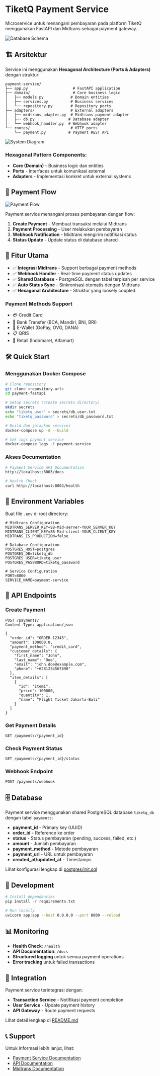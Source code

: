 # TiketQ Payment Service

Microservice untuk menangani pembayaran pada platform TiketQ menggunakan FastAPI dan Midtrans sebagai payment gateway.

![Database Schema](images/db.png)

## 🏗️ Arsitektur

Service ini menggunakan **Hexagonal Architecture (Ports & Adapters)** dengan struktur:

```
payment-service/
├── app.py                    # FastAPI application
├── domain/                   # Core business logic
│   ├── models.py            # Domain entities
│   ├── services.py          # Business services
│   └── repository.py        # Repository ports
├── adapters/                # External adapters
│   ├── midtrans_adapter.py  # Midtrans payment adapter
│   ├── db.py               # Database adapter
│   └── webhook_handler.py  # Webhook adapter
└── routes/                  # HTTP ports
    └── payment.py          # Payment REST API
```

![System Diagram](images/diagram.png)

### Hexagonal Pattern Components:

- **Core (Domain)** - Business logic dan entities
- **Ports** - Interfaces untuk komunikasi external
- **Adapters** - Implementasi konkret untuk external systems

## 🔄 Payment Flow

![Payment Flow](images/flow-payment.png)

Payment service menangani proses pembayaran dengan flow:

1. **Create Payment** - Membuat transaksi melalui Midtrans
2. **Payment Processing** - User melakukan pembayaran
3. **Webhook Notification** - Midtrans mengirim notifikasi status
4. **Status Update** - Update status di database shared

## 🚀 Fitur Utama

- ✅ **Integrasi Midtrans** - Support berbagai payment methods
- ✅ **Webhook Handler** - Real-time payment status updates
- ✅ **Shared Database** - PostgreSQL dengan tabel terpisah per service
- ✅ **Auto Status Sync** - Sinkronisasi otomatis dengan Midtrans
- ✅ **Hexagonal Architecture** - Struktur yang loosely coupled

### Payment Methods Support

- 💳 Credit Card
- 🏦 Bank Transfer (BCA, Mandiri, BNI, BRI)
- 📱 E-Wallet (GoPay, OVO, DANA)
- 📋 QRIS
- 🏪 Retail (Indomaret, Alfamart)

## 🛠️ Quick Start

### Menggunakan Docker Compose

```bash
# Clone repository
git clone <repository-url>
cd payment-fastapi

# Setup secrets (create secrets directory)
mkdir secrets
echo "tiketq_user" > secrets/db_user.txt
echo "tiketq_password" > secrets/db_password.txt

# Build dan jalankan services
docker-compose up -d --build

# Cek logs payment service
docker-compose logs -f payment-service
```

### Akses Documentation

```bash
# Payment Service API Documentation
http://localhost:8003/docs

# Health Check
curl http://localhost:8003/health
```

## 📝 Environment Variables

Buat file `.env` di root directory:

```env
# Midtrans Configuration
MIDTRANS_SERVER_KEY=SB-Mid-server-YOUR_SERVER_KEY
MIDTRANS_CLIENT_KEY=SB-Mid-client-YOUR_CLIENT_KEY
MIDTRANS_IS_PRODUCTION=false

# Database Configuration
POSTGRES_HOST=postgres
POSTGRES_DB=tiketq_db
POSTGRES_USER=tiketq_user
POSTGRES_PASSWORD=tiketq_password

# Service Configuration
PORT=8000
SERVICE_NAME=payment-service
```

## 🔗 API Endpoints

### Create Payment

```http
POST /payments/
Content-Type: application/json

{
  "order_id": "ORDER-12345",
  "amount": 100000.0,
  "payment_method": "credit_card",
  "customer_details": {
    "first_name": "John",
    "last_name": "Doe",
    "email": "john.doe@example.com",
    "phone": "+6281234567890"
  },
  "item_details": [
    {
      "id": "item1",
      "price": 100000,
      "quantity": 1,
      "name": "Flight Ticket Jakarta-Bali"
    }
  ]
}
```

### Get Payment Details

```http
GET /payments/{payment_id}
```

### Check Payment Status

```http
GET /payments/{payment_id}/status
```

### Webhook Endpoint

```http
POST /payments/webhook
```

## 🗄️ Database

Payment service menggunakan shared PostgreSQL database `tiketq_db` dengan tabel `payments`:

- **payment_id** - Primary key (UUID)
- **order_id** - Reference ke order
- **status** - Status pembayaran (pending, success, failed, etc.)
- **amount** - Jumlah pembayaran
- **payment_method** - Metode pembayaran
- **payment_url** - URL untuk pembayaran
- **created_at/updated_at** - Timestamps

Lihat konfigurasi lengkap di [postgres/init.sql](postgres/init.sql)

## 🔧 Development

```bash
# Install dependencies
pip install -r requirements.txt

# Run locally
uvicorn app:app --host 0.0.0.0 --port 8000 --reload
```

## 📊 Monitoring

- **Health Check**: `/health`
- **API Documentation**: `/docs`
- **Structured logging** untuk semua payment operations
- **Error tracking** untuk failed transactions

## 🤝 Integration

Payment service terintegrasi dengan:

- **Transaction Service** - Notifikasi payment completion
- **User Service** - Update payment history
- **API Gateway** - Route payment requests

Lihat detail lengkap di [README.md](payment-service/README.md)

## 📞 Support

Untuk informasi lebih lanjut, lihat:

- [Payment Service Documentation](payment-service/README.md)
- [API Documentation](http://localhost:8003/docs)
- [Midtrans Documentation](https://docs.midtrans.com/)
